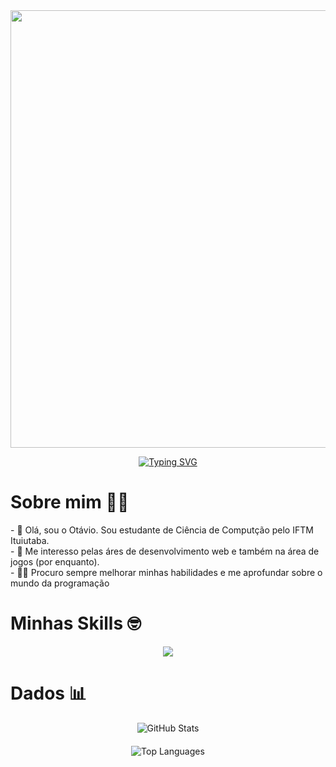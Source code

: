 <div align="center">
  <img src="https://user-images.githubusercontent.com/74038190/225813708-98b745f2-7d22-48cf-9150-083f1b00d6c9.gif" width="700">
</div>

<p align="center">
    <a href="https://git.io/typing-svg"><img src="https://readme-typing-svg.demolab.com?font=Fira+Code&size=30&duration=3000&width=435&lines=Ot%C3%A1vio+Kessler+Ustra;IFTM%E2%80%8E+%E2%80%8E+%E2%80%8E%E2%80%8E+%E2%80%8E-+%E2%80%8E+%E2%80%8E++Ituiutaba" alt="Typing SVG" /></a>
</p>



<div>

# Sobre mim 💪😁

</div>

<p>
- 👋 Olá, sou o Otávio. Sou estudante de Ciência de Computção pelo IFTM Ituiutaba.<br>
- 👀 Me interesso pelas áres de desenvolvimento web e também na área de jogos (por enquanto).<br>
- 🧑‍💻 Procuro sempre melhorar minhas habilidades e me aprofundar sobre o mundo da programação
</p>



<div>

# Minhas Skills 🤓

</div>

<p align="center">
  <a href="https://skillicons.dev">
    <img src="https://skillicons.dev/icons?i=java,cpp,html,css,javascript" />
  </a>
</p>



<div>

# Dados 📊

</div>

<div align="center" style="display: flex; flex-direction: column; align-items: center; gap: 20px;">
  <img src="https://github-readme-stats.vercel.app/api?username=kessleru&theme=algolia&show_icons=true" alt="GitHub Stats" />
  <img src="https://github-readme-stats.vercel.app/api/top-langs?username=kessleru&theme=algolia&show_icons=true&layout=compact&card_width=320" alt="Top Languages" />
</div>

